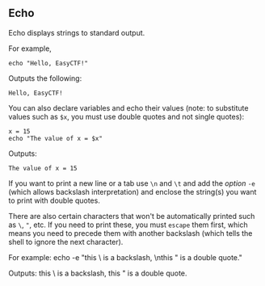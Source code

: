 ## Echo

Echo displays strings to standard output.

For example,

	echo "Hello, EasyCTF!"
	
Outputs the following:

	Hello, EasyCTF!
	
You can also declare variables and echo their values (note: to substitute values such as `$x`, you must use double quotes and not single quotes):

	x = 15
	echo "The value of x = $x"
	
Outputs:

	The value of x = 15

If you want to print a new line or a tab use `\n` and `\t` and add the *option* `-e` (which allows backslash interpretation) and enclose the string(s) you want to print with double quotes.

There are also certain characters that won't be automatically printed such as `\`, `"`, etc. If you need to print these, you must `escape` them first, which means you need to precede them with another backslash (which tells the shell to ignore the next character). 


For example:
	echo -e "this \\ is a backslash, \nthis \" is a double quote."

Outputs:
	this \ is a backslash,
	this " is a double quote.